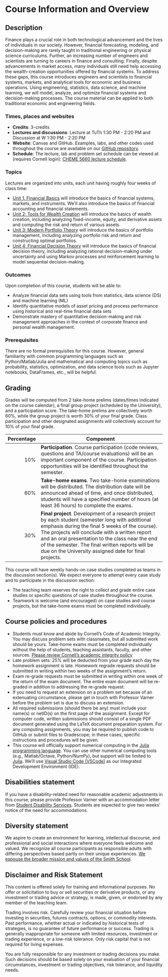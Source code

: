 # Course Information and Overview

## Description 
Finance plays a crucial role in both technological advancement and the lives of individuals in our society. However, financial forecasting, modeling, and decision-making are rarely taught in traditional engineering or physical science curriculums. Further, an increasing number of engineers and scientists are turning to careers in finance and consulting. Finally, despite advancements in market access, many individuals still need help accessing the wealth-creation opportunities offered by financial systems. To address these gaps, this course introduces engineers and scientists to financial systems, markets, and analytical tools for economic and business operations. Using engineering, statistics, data science, and machine learning, we will model, analyze, and optimize financial systems and decision-making processes. The course material can be applied to both traditional economic and engineering fields.

### Times, places and websites
* __Credits__: 3-credits
* __Lectures and discussions__: Lecture at TuTh 1:30 PM - 2:20 PM and Discussion at W 1:30 PM - 2:20 PM
* __Website__: Canvas and GitHub. Examples, labs, and other codes used throughout the course are available on our [GitHub repository](https://github.com/varnerlab/CHEME-5660-Course-Repository-F23).
* __Schedule__: The lecture, lab and problem set schedule can be viewed at (requires Cornell login): [CHEME 5660 lecture schedule](https://cornell.box.com/s/xz2ir0k7kimtyzz10k98op5ctihqa2fh).

### Topics
Lectures are organized into units, each unit having roughly four weeks of class time:

* [Unit 1. Financial Basics](./chapter-1-dir/chapter-1-landing.md) will introduce the basics of financial systems, markets, and instruments. We'll also introduce the basics of financial accounting and financial statements.
* [Unit 2: Tools for Wealth Creation](./chapter-2-dir/chapter-2-landing.md) will introduce the basics of wealth creation, including analyzing fixed-income, equity, and derivative assets and computing the risk and return of various assets.
* [Unit 3: Modern Portfolio Theory](./chapter-3-dir/chapter-3-landing.md) will introduce the basics of portfolio management, including analyzing portfolio risk and return and constructing optimal portfolios.
* [Unit 4: Financial Decision Theory](./chapter-4-dir/chapter-4-landing.md) will introduce the basics of financial decision theory, including analyzing rational decision-making under uncertainty and using Markov processes and reinforcement learning to model sequential decision-making.

### Outcomes
Upon completion of this course, students will be able to:
* Analyze financial data sets using tools from statistics, data science (DS) and machine learning (ML)
* Identify quantitative models of asset pricing and process performance using historical and real-time financial data sets 
* Demonstrate mastery of quantitative decision-making and risk management approaches in the context of corporate finance and personal wealth management.

### Prerequisites
There are no formal prerequisites for this course. However, general familiarity with common programming languages such as Python/Matlab/Julia and mathematical and computing topics such as probability, statistics, optimization, and data science tools such as Jupyter notebooks, DataFrames, etc., will be helpful.

## Grading 
Grades will be computed from 2 take-home prelims (dates/times indicated on the course calendar), a final group project (scheduled by the University), and a participation score. The take-home prelims are collectively worth 60%, while the group project is worth 30% of your final grade. Class participation and other designated assignments will collectively account for 10% of your final grade.  

| Percentage | Component |
| ----------: | --------- |
| 10%	| __Participation__. Course participation (code reviews, questions and TA/course evaluations) will be an important component of the course. Participation opportunities will be identified throughout the semester. |
| 60%	| __Take-home exams__. Two take-home examinations will be distributed. The distribution date will be announced ahead of time, and once distributed, students will have a specified number of hours (at least 36 hours) to complete the exams. |
| 30%	| __Final project__. Development of a research project by each student (semester long with additional emphasis during the final 5 weeks of the course). The projects will conclude with a written report and an oral presentation to the class near the end of the semester. The final written reports will be due on the University assigned date for final projects. |

This course will have weekly hands-on case studies completed as teams in the discussion section(s). We expect everyone to attempt every case study and to participate in the discussion section:

* The teaching team reserves the right to collect and grade entire case studies or specific questions of case studies throughout the course.
* Teamwork is welcome (and encouraged) on case studies and course projects, but the take-home exams must be completed individually. 

## Course policies and procedures
* Students must know and abide by Cornell’s Code of Academic Integrity. You may discuss problem sets with classmates, but all submitted work should be yours. Take-home exams must be completed individually without the help of students, teaching assistants, faculty, and other sources. [Please review Cornell’s academic integrity policy](http://cuinfo.cornell.edu/Academic/AIC.html)
* Late problem sets: 25% will be deducted from your grade each day the homework assignment is late. Homework regrade requests should be submitted in writing within two weeks of the assignment’s return.
* Exam re-grade requests must be submitted in writing within one week of the return of the exam document. The entire exam document will be re-graded in addition to addressing the re-grade request. 
* If you need to request an extension on a problem set because of an extenuating circumstance, please get in touch with Professor Varner before the problem set is due to discuss an extension. 
* All required submissions (should there be any) must include your name(s) or netID(s) on the first page of the assignment. Except for computer code, written submissions should consist of a single PDF document generated using the LaTeX document preparation system. For any computing assignments, you may be required to publish code to GitHub or submit files to Gradescope; in these cases, specific instructions and procedures will be given.
* This course will officially support numerical computing in the [Julia programming language](https://julialang.org). You can use other numerical computing tools (e.g., Matlab/Octave, Python/NumPy), but support will be limited to [Julia](https://julialang.org). We’ll use [Visual Studio Code (VSCode)](https://code.visualstudio.com) as our Integrated Development Environment (IDE).

## Disabilities statement
If you have a disability-related need for reasonable academic adjustments in this course, please provide Professor Varner with an accommodation letter from [Student Disability Services](https://sds.cornell.edu). Students are expected to give two weeks’ notice of the need for accommodations.  

## Diversity statement
We aspire to create an environment for learning, intellectual discourse, and professional and social interactions where everyone feels welcome and valued. We recognize all course participants as responsible adults with differing perspectives based partly on their unique experiences. [We espouse the broader mission and values of the Smith School](https://www.cheme.cornell.edu/cbe/about/mission).

## Disclaimer and Risk Statement
This content is offered solely for training and informational purposes. No offer or solicitation to buy or sell securities or derivative products, or any investment or trading advice or strategy, is made, given, or endorsed by any member of the teaching team. 

Trading involves risk. Carefully review your financial situation before investing in securities, futures contracts, options, or commodity interests. Past performance, whether actual or indicated by historical tests of strategies, is no guarantee of future performance or success. Trading is generally inappropriate for someone with limited resources, investment or trading experience, or a low-risk tolerance.  Only risk capital that is not required for living expenses.

You are fully responsible for any investment or trading decisions you make. Such decisions should be based solely on your evaluation of your financial circumstances, investment or trading objectives, risk tolerance, and liquidity needs.


